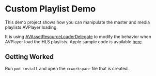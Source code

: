 # Custom Playlist Demo
This demo project shows how you can manipulate the master and media playlists AVPlayer loading.

It is using [AVAssetResourceLoaderDelegate](https://developer.apple.com/documentation/avfoundation/avassetresourceloaderdelegate) to modify the behavior when AVPlayer load the HLS playlists.
Apple sample code is available [here](https://developer.apple.com/library/archive/samplecode/sc1791/Introduction/Intro.html#//apple_ref/doc/uid/DTS40014357).


## Getting Worked
Run `pod install` and open the `xcworkspace` file that is created.
